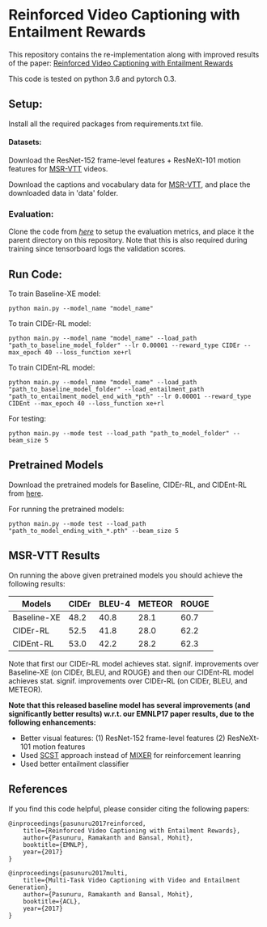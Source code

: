 # Reinforced Video Captioning with Entailment Rewards
This repository contains the re-implementation along with improved results of the paper: [Reinforced Video Captioning with Entailment Rewards](https://arxiv.org/pdf/1708.02300.pdf)

This code is tested on python 3.6 and pytorch 0.3.

## Setup:
Install all the required packages from requirements.txt file.

#### Datasets:
Download the ResNet-152 frame-level features + ResNeXt-101 motion features for [MSR-VTT](https://drive.google.com/file/d/1bZJ0noxJ9EwXV161d4w6p6PqaszhM8t4/view?usp=sharing) videos.

Download the captions and vocabulary data for [MSR-VTT](https://drive.google.com/drive/folders/1HhF8Tl3ZXQzaILlg6vCXST9A_6BjPU5r?usp=sharing), and place the downloaded data in 'data' folder. 

### Evaluation:
Clone the code from *[here](https://github.com/ramakanth-pasunuru/video_caption_eval_python3)* to setup the evaluation metrics, and place it the parent directory on this repository. Note that this is also required during training since tensorboard logs the validation scores.


## Run Code:
To train Baseline-XE model:
```
python main.py --model_name "model_name"
```
To train CIDEr-RL model:
```
python main.py --model_name "model_name" --load_path "path_to_baseline_model_folder" --lr 0.00001 --reward_type CIDEr --max_epoch 40 --loss_function xe+rl
```
To train CIDEnt-RL model:
```
python main.py --model_name "model_name" --load_path "path_to_baseline_model_folder" --load_entailment_path "path_to_entailment_model_end_with_*pth" --lr 0.00001 --reward_type CIDEnt --max_epoch 40 --loss_function xe+rl
```
For testing:
```
python main.py --mode test --load_path "path_to_model_folder" --beam_size 5 
```

## Pretrained Models

Download the pretrained models for Baseline, CIDEr-RL, and CIDEnt-RL from [here](https://drive.google.com/open?id=1Zl5jDAo6to1bRoNi_HtzQumEG27U62RD).

For running the pretrained models:
```
python main.py --mode test --load_path "path_to_model_ending_with_*.pth" --beam_size 5 
```

## MSR-VTT Results

On running the above given pretrained models you should achieve the following results:

| Models             | CIDEr | BLEU-4 | METEOR | ROUGE |
| ------------------ | ----- | ------ | ------ | ----- |
| Baseline-XE        | 48.2  | 40.8   | 28.1   | 60.7  |
| CIDEr-RL           | 52.5  | 41.8   | 28.0   | 62.2  |
| CIDEnt-RL          | 53.0  | 42.2   | 28.2   | 62.3  |

Note that first our CIDEr-RL model achieves stat. signif. improvements over Baseline-XE (on CIDEr, BLEU, and ROUGE) and then our CIDEnt-RL model achieves stat. signif. improvements over CIDEr-RL (on CIDEr, BLEU, and METEOR).

**Note that this released baseline model has several improvements (and significantly better results) w.r.t. our EMNLP17 paper results, due to the following enhancements:**

- Better visual features: (1) ResNet-152 frame-level features (2) ResNeXt-101 motion features
- Used [SCST](https://arxiv.org/pdf/1612.00563.pdf) approach instead of [MIXER](https://arxiv.org/pdf/1511.06732.pdf) for reinforcement leanring
- Used better entailment classifier


## References
If you find this code helpful, please consider citing the following papers:

    @inproceedings{pasunuru2017reinforced,
        title={Reinforced Video Captioning with Entailment Rewards},
        author={Pasunuru, Ramakanth and Bansal, Mohit},
        booktitle={EMNLP},
        year={2017}
    }
    
    @inproceedings{pasunuru2017multi,
        title={Multi-Task Video Captioning with Video and Entailment Generation},
        author={Pasunuru, Ramakanth and Bansal, Mohit},
        booktitle={ACL},
        year={2017}
    }


